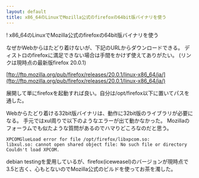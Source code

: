 ```yaml
---
layout: default
title: x86_64のLinuxでMozilla公式のfirefoxの64bit版バイナリを使う
---
```

! x86_64のLinuxでMozilla公式のfirefoxの64bit版バイナリを使う

なぜかWebからはたどり着けないが、下記のURLからダウンロードできる。
ディストロのfirefoxに満足できない場合は手間をかけず使えてありがたい。
(リンクは現時点の最新版firefox 20.0.1)

[ftp://ftp.mozilla.org/pub/firefox/releases/20.0.1/linux-x86_64/ja/](ftp://ftp.mozilla.org/pub/firefox/releases/20.0.1/linux-x86_64/ja/)

展開して単にfirefoxを起動すれば良い。自分は/opt/firefox以下に置いてパスを通した。

Webからたどり着ける32bit版バイナリは、動作に32bit版のライブラリが必要になる。
手元ではxul周りで以下のようなエラーが出て動かなかった。
Mozillaのフォーラムでも似たような質問があるのでハマりどころなのだと思う。

    XPCOMGlueLoad error for file /opt/firefox/libxpcom.so:
    libxul.so: cannot open shared object file: No such file or directory
    Couldn't load XPCOM.

debian testingを愛用しているが、firefox(iceweasel)のバージョンが現時点で3.5と古く、心もとないのでMozilla公式のビルドを使ってお茶を濁した。
